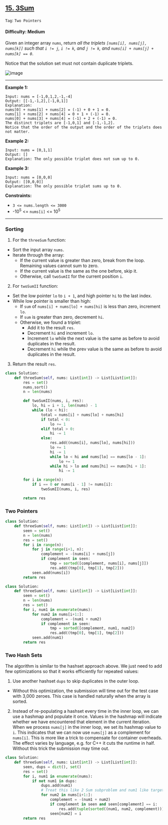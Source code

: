 ## [15. 3Sum](https://leetcode.com/problems/3sum/)

```Tag```: ```Two Pointers```

#### Difficulty: Medium

Given an integer array ```nums```, return _all the triplets ```[nums[i], nums[j], nums[k]]``` such that ```i != j```, ```i != k```, and ```j != k```, and ```nums[i] + nums[j] + nums[k] == 0```_.

Notice that the solution set must not contain duplicate triplets.

![image](https://user-images.githubusercontent.com/35042430/225450520-fcfd5fbf-5dc2-4903-84f1-099f9c050f45.png)

---

__Example 1:__
```
Input: nums = [-1,0,1,2,-1,-4]
Output: [[-1,-1,2],[-1,0,1]]
Explanation: 
nums[0] + nums[1] + nums[2] = (-1) + 0 + 1 = 0.
nums[1] + nums[2] + nums[4] = 0 + 1 + (-1) = 0.
nums[0] + nums[3] + nums[4] = (-1) + 2 + (-1) = 0.
The distinct triplets are [-1,0,1] and [-1,-1,2].
Notice that the order of the output and the order of the triplets does not matter.
```

__Example 2:__
```
Input: nums = [0,1,1]
Output: []
Explanation: The only possible triplet does not sum up to 0.
```

__Example 3:__
```
Input: nums = [0,0,0]
Output: [[0,0,0]]
Explanation: The only possible triplet sums up to 0.
```

__Constraints:__

- ```3 <= nums.length <= 3000```
- -10<sup>5</sup> <= ```nums[i]``` <= 10<sup>5</sup>

---

### Sorting

1. For the ```threeSum``` function:

- Sort the input array ```nums```.
- Iterate through the array:
  - If the current value is greater than zero, break from the loop. Remaining values cannot sum to zero.
  - If the current value is the same as the one before, skip it.
  - Otherwise, call ```twoSumII``` for the current position ```i```.

2. For ```twoSumII``` function:

- Set the low pointer ```lo``` to ```i + 1```, and high pointer ```hi``` to the last index.
- While low pointer is smaller than high:
  - If ```sum``` of ```nums[i] + nums[lo] + nums[hi]``` is less than zero, increment ```lo```.
  - If ```sum``` is greater than zero, decrement ```hi```.
  - Otherwise, we found a triplet:
    - Add it to the result ```res```.
    - Decrement ```hi``` and increment ```lo```.
    - Increment ```lo``` while the next value is the same as before to avoid duplicates in the result.
    - Decrement ```hi``` while the prev value is the same as before to avoid duplicates in the result.

3. Return the result ```res```.

```Python
class Solution:
    def threeSum(self, nums: List[int]) -> List[List[int]]:
        res = set()
        nums.sort()
        n = len(nums)

        def twoSumII(nums, i, res):
            lo, hi = i + 1, len(nums) - 1
            while (lo < hi):
                total = nums[i] + nums[lo] + nums[hi]
                if total < 0:
                    lo += 1
                elif total > 0:
                    hi -= 1
                else:
                    res.add((nums[i], nums[lo], nums[hi]))
                    lo += 1
                    hi -= 1
                    while lo < hi and nums[lo] == nums[lo - 1]:
                        lo += 1
                    while hi > lo and nums[hi] == nums[hi + 1]:
                        hi -= 1

        for i in range(n):
            if i == 0 or nums[i - 1] != nums[i]:
                twoSumII(nums, i, res)

        return res
```

### Two Pointers

```Python
class Solution:
    def threeSum(self, nums: List[int]) -> List[List[int]]:
        seen = set()
        n = len(nums)
        res = set()
        for i in range(n):
            for j in range(i+1, n):
                complement = -(nums[i] + nums[j])
                if complement in seen:
                    tmp = sorted([complement, nums[i], nums[j]])
                    res.add((tmp[0], tmp[1], tmp[2]))
            seen.add(nums[i])
        return res
```

```Python
class Solution:
    def threeSum(self, nums: List[int]) -> List[List[int]]:
        seen = set()
        n = len(nums)
        res = set()
        for i, num1 in enumerate(nums):
            for num2 in nums[i+1:]:
                complement = -(num1 + num2)
                if complement in seen:
                    tmp = sorted([complement, num1, num2])
                    res.add((tmp[0], tmp[1], tmp[2]))
            seen.add(num1)
        return res
```

### Two Hash Sets

The algorithm is similar to the hashset approach above. We just need to add few optimizations so that it works efficiently for repeated values:

1. Use another hashset ```dups``` to skip duplicates in the outer loop.
  - Without this optimization, the submission will time out for the test case with 3,000 zeroes. This case is handled naturally when the array is sorted.

2. Instead of re-populating a hashset every time in the inner loop, we can use a hashmap and populate it once. Values in the hashmap will indicate whether we have encountered that element in the current iteration. When we process ```nums[j]``` in the inner loop, we set its hashmap value to ```i```. This indicates that we can now use ```nums[j]``` as a complement for ```nums[i]```.
This is more like a trick to compensate for container overheads. The effect varies by language, e.g. for C++ it cuts the runtime in half. Without this trick the submission may time out.

```Python
class Solution:
    def threeSum(self, nums: List[int]) -> List[List[int]]:
        seen, dups = dict(), set()
        res = set()
        for i, num1 in enumerate(nums):
            if not num1 in dups:
                dups.add(num1)
                # Treat this like 2 Sum subproblem and num1 like target
                for num2 in nums[i+1:]:
                    complement = -(num1 + num2)
                    if complement in seen and seen[complement] == i:
                        res.add(tuple(sorted((num1, num2, complement))))
                    seen[num2] = i
        return res
```
